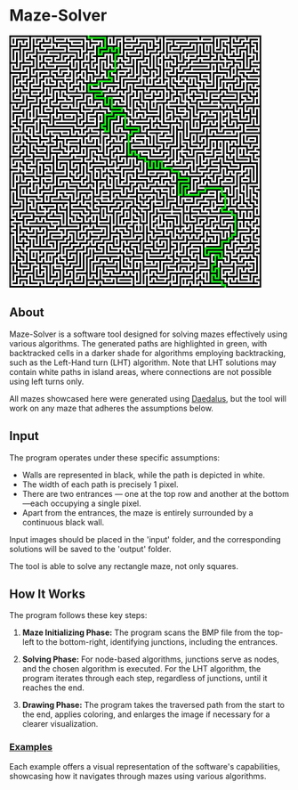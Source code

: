 # Maze-Solver

![Maze Solver](https://github.com/OmriLeviGit/Maze-Solver/blob/main/examples/151x151%2C%20Large%20-%20breadth%20first%20search.jpg?raw=true)

## About
Maze-Solver is a software tool designed for solving mazes effectively using various algorithms.
The generated paths are highlighted in green, with backtracked cells in a darker shade for algorithms employing backtracking, such as the Left-Hand turn (LHT) algorithm.
Note that LHT solutions may contain white paths in island areas, where connections are not possible using left turns only.

All mazes showcased here were generated using [Daedalus](https://www.astrolog.org/labyrnth/daedalus.htm), but the tool will work on any maze that adheres the assumptions below.

## Input
The program operates under these specific assumptions:

- Walls are represented in black, while the path is depicted in white.
- The width of each path is precisely 1 pixel.
- There are two entrances — one at the top row and another at the bottom—each occupying a single pixel.
- Apart from the entrances, the maze is entirely surrounded by a continuous black wall.

Input images should be placed in the 'input' folder, and the corresponding solutions will be saved to the 'output' folder.

The tool is able to solve any rectangle maze, not only squares.


## How It Works
The program follows these key steps:

1. **Maze Initializing Phase:** The program scans the BMP file from the top-left to the bottom-right, identifying junctions, including the entrances.

2. **Solving Phase:** For node-based algorithms, junctions serve as nodes, and the chosen algorithm is executed. For the LHT algorithm, the program iterates through each step, regardless of junctions, until it reaches the end.

3. **Drawing Phase:** The program takes the traversed path from the start to the end, applies coloring, and enlarges the image if necessary for a clearer visualization.

### [Examples](https://github.com/OmriLeviGit/Maze-Solver/tree/main/examples)
Each example offers a visual representation of the software's capabilities, showcasing how it navigates through mazes using various algorithms.
